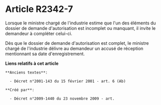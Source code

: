 # Article R2342-7

Lorsque le ministre chargé de l'industrie estime que l'un des éléments du dossier de demande d'autorisation est incomplet ou
manquant, il invite le demandeur à compléter celui-ci.

Dès que le dossier de demande d'autorisation est complet, le ministre chargé de l'industrie délivre au demandeur un accusé de
réception mentionnant sa date d'enregistrement.

**Liens relatifs à cet article**

	**Anciens textes**:

	  - Décret n°2001-143 du 15 février 2001 - art. 6 (Ab)

	**Créé par**:

	  - Décret n°2009-1440 du 23 novembre 2009 - art.

